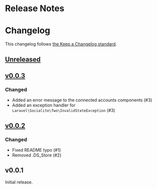 # Release Notes
# Changelog

This changelog follows [the Keep a Changelog standard](https://keepachangelog.com).

## [Unreleased](https://github.com/joelbutcher/socialstream/compare/v0.0.3...1.x)

## [v0.0.3](https://github.com/joelbutcher/socialstream/compare/v0.0.2...v0.0.3)

### Changed
- Added an error message to the connected accounts components (#3)
- Added an exception handler for `Laravel\Socialite\Two\InvalidStateException` (#3)

## [v0.0.2](https://github.com/joelbutcher/socialstream/compare/v0.0.1...v0.0.2)

### Changed
- Fixed README typo (#1)
- Removed .DS_Store (#2)

## v0.0.1

Initial release. 
